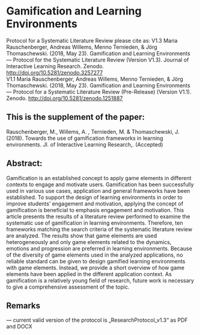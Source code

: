 # Gamification and Learning Environments   
Protocol for a Systematic Literature Review please cite as:
V1.3 Maria Rauschenberger, Andreas Willems, Menno Ternieden, & Jörg Thomaschewski. (2018, May 23). Gamification and Learning Environments — Protocol for the Systematic Literature Review (Version V1.3). Journal of Interactive Learning Research. Zenodo. http://doi.org/10.5281/zenodo.3257277   
V1.1 Maria Rauschenberger, Andreas Willems, Menno Ternieden, & Jörg Thomaschewski. (2018, May 23). Gamification and Learning Environments — Protocol for a Systematic Literature Review (Pre-Release) (Version V1.1). Zenodo. http://doi.org/10.5281/zenodo.1251887   

## This is the supplement of the paper: 
Rauschenberger, M., Willems, A. , Ternieden, M. &amp; Thomaschewski, J. (2018). Towards the use of gamification frameworks in learning environments. Jl. of Interactive Learning Research,. (Accepted)

## Abstract:

Gamification is an established concept to apply game elements in different contexts to engage and motivate users. Gamification has been successfully used in various use cases, application and general frameworks have been established. To support the design of learning environments in order to improve students’ engagement and motivation, applying the concept of gamification is beneficial to emphasis engagement and motivation. This article presents the results of a literature review performed to examine the systematic use of gamification in learning environments. Therefore, ten frameworks matching the search criteria of the systematic literature review are analyzed. The results show that game elements are used heterogeneously and only game elements related to the dynamics, emotions and progression are preferred in learning environments. Because of the diversity of game elements used in the analyzed applications, no reliable standard can be given to design gamified learning environments with game elements. Instead, we provide a short overview of how game elements have been applied in the different application context. As gamification is a relatively young field of research, future work is necessary to give a comprehensive assessment of the topic.

## Remarks  
— current valid version of the protocol is „ResearchProtocol_v1.3“ as PDF and DOCX
